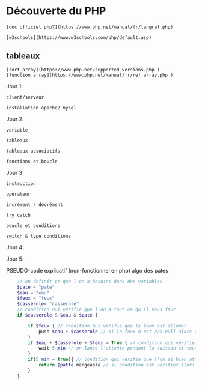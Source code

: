 # Découverte du PHP

    [doc officiel php7](https://www.php.net/manual/fr/langref.php)

    [w3schools](https://www.w3schools.com/php/default.asp)

## tableaux
    [sort_array](https://www.php.net/supported-versions.php )
    [function array](https://www.php.net/manual/fr/ref.array.php )

Jour 1:

    client/serveur

    installation apache2 mysql


Jour 2:

    variable

    tableaux

    tableaux associatifs

    fonctions et boucle

Jour 3:

    instruction

    opérateur

    incrément / décrément

    try catch

    boucle et conditions

    switch & type conditions

Jour 4:


Jour 5:



PSEUDO-code explicatif (non-fonctionnel en php) algo des pates

```php
    // on definit ce que l'on a besoins dans des variables
    $pate = "pate"
    $eau = "eau"
    $feux = "feux"
    $casserole= "casserole"
    // condition qui vérifie que l'on a tout ce qu'il nous faut
    if $casserole & $eau & $pate {

        if $feux { // condition qui verifie que le feux est allumer
            push $eau + $casserole // si le feux n'est pas null alors on y ajoute l'eau dans la casserole sur le feux
        }
        if $eau + $casserole + $feux = True { // condition qui vérifie que toute les conditions sont reunis
            wait 5 min // on lance l'attente pendant la cuisson si tout est bon jusque la
        }
        if(5 min = true){ // condition qui vérifie que l'on ai bien attendu
            return $patte mangeable // si condition est vérifier alors on retourne le résultat: des pattes qui se mange
        }
    }
```

